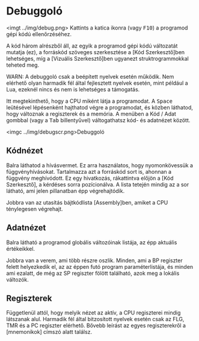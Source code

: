 Debuggoló
=========

<imgt ../img/debug.png> Kattints a katica ikonra (vagy <kbd>F10</kbd>) a programod gépi kódú ellenőrzéséhez.

A kód három alrészből áll, az egyik a programod gépi kódú változatát mutatja (ez), a forráskód szöveges szerkesztése
a [Kód Szerkesztő]ben lehetséges, míg a [Vizuális Szerkesztő]ben ugyanezt struktrogrammokkal teheted meg.

WARN: A debuggoló csak a beépített nyelvek esetén működik. Nem elérhető olyan harmadik fél által fejlesztett nyelvek esetén, mint
például a Lua, ezeknél nincs és nem is lehetséges a támogatás.

Itt megtekinthető, hogy a CPU miként látja a programodat. A <kbd>Space</kbd> leütésével lépésenként hajthatod végre a programodat,
és közben láthatod, hogy változnak a regiszterek és a memória. A menüben a <ui1>Kód</ui1> / <ui1>Adat</ui1> gombbal (vagy a
<kbd>Tab</kbd> billentyűvel) váltogathatsz kód- és adatnézet között.

<imgc ../img/debugscr.png><fig>Debuggoló</fig>

Kódnézet
--------

Balra láthatod a hívásvermet. Ez arra használatos, hogy nyomonkövessük a függvényhívásokat. Tartalmazza azt a forráskód sort is,
ahonnan a függvény meghívódott. Ez egy hivatkozás, rákattintva előjön a [Kód Szerkesztő], a kérdéses sorra pozícionálva. A lista
tetején mindig az a sor látható, ami jelen pillanatban épp végrehajtódik.

Jobbra van az utasítás bájtkódlista [Assembly]ben, amiket a CPU ténylegesen végrehajt.

Adatnézet
---------

Balra látható a programod globális változóinak listája, az épp aktuális értékeikkel.

Jobbra van a verem, ami több részre oszlik. Minden, ami a BP regiszter felett helyezkedik el, az az éppen futó program
paraméterlistája, és minden ami ezalatt, de még az SP regiszter fölött található, azok meg a lokális változók.

Regiszterek
-----------

Függetlenül attól, hogy melyik nézet az aktív, a CPU regiszterei mindig látszanak alul. Harmadik fél által bitzosított nyelvek
esetén csak az FLG, TMR és a PC regiszter elérhető. Bővebb leírást az egyes regiszterekről a [mnemonikok] címszó alatt találsz.

